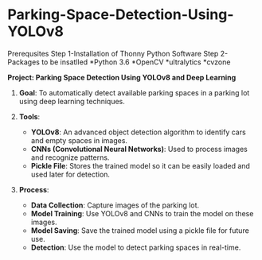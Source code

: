 # Parking-Space-Detection-Using-YOLOv8
Prerequsites 
Step 1-Installation of Thonny Python Software
Step 2-Packages to be insatlled 
*Python 3.6 
*OpenCV 
*ultralytics
*cvzone


**Project: Parking Space Detection Using YOLOv8 and Deep Learning**

1. **Goal**: To automatically detect available parking spaces in a parking lot using deep learning techniques.
2. **Tools**: 
   - **YOLOv8**: An advanced object detection algorithm to identify cars and empty spaces in images.
   - **CNNs (Convolutional Neural Networks)**: Used to process images and recognize patterns.
   - **Pickle File**: Stores the trained model so it can be easily loaded and used later for detection.

3. **Process**:
   - **Data Collection**: Capture images of the parking lot.
   - **Model Training**: Use YOLOv8 and CNNs to train the model on these images.
   - **Model Saving**: Save the trained model using a pickle file for future use.
   - **Detection**: Use the model to detect parking spaces in real-time.


